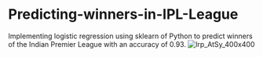 # Predicting-winners-in-IPL-League
Implementing logistic regression using sklearn of Python to predict winners of the Indian Premier League with an accuracy of 0.93.
![lrp_AtSy_400x400](https://user-images.githubusercontent.com/92878095/185624648-261324cf-da0c-4f09-b552-4665c155b9b7.jpeg)
